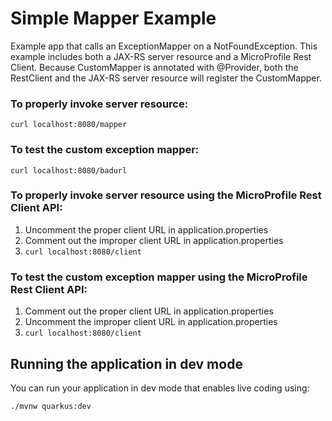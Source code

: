 # Simple Mapper Example

Example app that calls an ExceptionMapper on a NotFoundException. This
example includes both a JAX-RS server resource and a MicroProfile Rest
Client. Because CustomMapper is annotated with @Provider, both
the RestClient and the JAX-RS  server resource will register the
CustomMapper.

### To properly invoke server resource:

`curl localhost:8080/mapper`

### To test the custom exception mapper:

`curl localhost:8080/badurl`

### To properly invoke server resource using the MicroProfile Rest Client API:

1. Uncomment the proper client URL in application.properties
1. Comment out the improper client URL in application.properties
1. `curl localhost:8080/client`

### To test the custom exception mapper using the MicroProfile Rest Client API:

1. Comment out the proper client URL in application.properties
1. Uncomment the improper client URL in application.properties
1. `curl localhost:8080/client`

## Running the application in dev mode

You can run your application in dev mode that enables live coding using:
```
./mvnw quarkus:dev
```